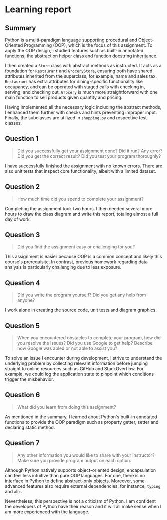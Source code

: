 # Learning report

## Summary

Python is a multi-paradigm language supporting procedural and Object-Oriented
Programming (OOP), which is the focus of this assignment. To apply the OOP
design, I studied features such as built-in annotated functions, the abstraction
helper class and function docstring inheritance.

I then created a `Store` class with abstract methods as instructed. It acts as a
foundation for `Restaurant` and `GroceryStore`, ensuring both have shared
attributes inherited from the superclass, for example, name and sales tax.
`Restaurant` has extra attributes for dining-specific functionality like
occupancy, and can be operated with staged calls with checking in, serving, and
checking out. `Grocery` is much more straightforward with one main function to
sell products given quantity and pricing.

Having implemented all the necessary logic including the abstract methods, I
enhanced them further with checks and hints preventing improper input. Finally,
the subclasses are utilized in `shopping.py` and respective test classes.

## Question 1

> Did you successfully get your assignment done? Did it run? Any error? Did you
  get the correct result? Did you test your program thoroughly?

I have successfully finished the assignment with no known errors. There are also
unit tests that inspect core functionality, albeit with a limited dataset.

## Question 2

> How much time did you spend to complete your assignment?

Completing the assignment took two hours. I then needed several more hours to
draw the class diagram and write this report, totaling almost a full day of
work.

## Question 3

> Did you find the assignment easy or challenging for you?

This assignment is easier because OOP is a common concept and likely this
course's prerequisite. In contrast, previous homework regarding data analysis is
particularly challenging due to less exposure.

## Question 4

> Did you write the program yourself? Did you get any help from anyone?

I work alone in creating the source code, unit tests and diagram graphics.

## Question 5

> When you encountered obstacles to complete your program, how did you resolve
  the issues? Did you use Google to get help? Describe how Google was abled or
  not able to assist you?

To solve an issue I encounter during development, I strive to understand the
underlying problem by collecting relevant information before jumping straight to
online resources such as GitHub and StackOverflow. For example, we could log the
application state to pinpoint which conditions trigger the misbehavior.

## Question 6

> What did you learn from doing this assignment?

As mentioned in the summary, I learned about Python's built-in annotated
functions to provide the OOP paradigm such as property getter, setter and
declaring static method.

## Question 7

> Any other information you would like to share with your instructor? Make sure
  you provide program output on each option.

Although Python natively supports object-oriented design, encapsulation can feel
less intuitive than pure OOP languages. For one, there is no interface in Python
to define abstract-only objects. Moreover, some advanced features also require
external dependencies, for instance, `typing` and `abc`.

Nevertheless, this perspective is not a criticism of Python. I am confident the
developers of Python have their reason and it will all make sense when I am more
experienced with the language.
